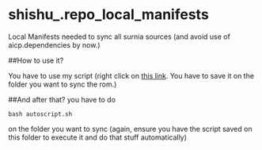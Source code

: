 shishu_.repo_local_manifests
========================

Local Manifests needed to sync all surnia sources (and avoid use of aicp.dependencies by now.)

##How to use it?

You have to use my script (right click on [this link](https://raw.githubusercontent.com/Aidonnou-surnia/shishu_.repo_local_manifests/cm-14.1/autoscript.sh). You have to save it on the folder you want to sync the rom.)

##And after that?
you have to do 
```
bash autoscript.sh
```
on the folder you want to sync (again, ensure you have the script saved on this folder to execute it and do that stuff automatically)
